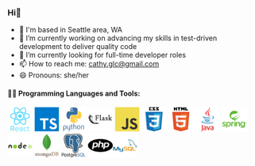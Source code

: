 ### Hi👋

- 🌲 I'm based in Seattle area, WA
- 🔭 I’m currently working on advancing my skills in test-driven development to deliver quality code
- 🌱 I’m currently looking for full-time developer roles
- 📫 How to reach me: cathy.glc@gmail.com
- 😄 Pronouns: she/her


#### 👩‍💻 Programming Languages and Tools:
<img src="https://github.com/devicons/devicon/blob/master/icons/react/react-original-wordmark.svg" alt="react Logo" width="50" height="50" > <img src="https://github.com/devicons/devicon/blob/master/icons/typescript/typescript-original.svg" alt="ts" width="50" height="50"> <img src="https://github.com/devicons/devicon/blob/master/icons/python/python-original-wordmark.svg" alt="python Logo" width="50" height="50" > <img src="https://github.com/devicons/devicon/blob/master/icons/flask/flask-original-wordmark.svg" alt="flask Logo" width="50" height="50" > <img src="https://github.com/devicons/devicon/blob/master/icons/javascript/javascript-original.svg" alt="javascript Logo" width="50" height="50" > <img src="https://github.com/devicons/devicon/blob/master/icons/css3/css3-original-wordmark.svg" alt="css3 Logo" width="50" height="50" > <img src="https://github.com/devicons/devicon/blob/master/icons/html5/html5-original-wordmark.svg" alt="html5 Logo" width="50" height="50" > <img src="https://github.com/devicons/devicon/blob/master/icons/java/java-original-wordmark.svg" alt="java Logo" width="50" height="50" > <img src="https://github.com/devicons/devicon/blob/master/icons/spring/spring-original-wordmark.svg" alt="spring Logo" width="50" height="50" > <img src="https://github.com/devicons/devicon/blob/master/icons/nodejs/nodejs-original-wordmark.svg" alt="node Logo" width="50" height="50" > <img src="https://github.com/devicons/devicon/blob/master/icons/mongodb/mongodb-original-wordmark.svg" alt="mongo Logo" width="50" height="50" > <img src="https://github.com/devicons/devicon/blob/master/icons/postgresql/postgresql-original-wordmark.svg" alt="postgresql Logo" width="50" height="50" >
<img src="https://github.com/devicons/devicon/blob/master/icons/php/php-plain.svg" alt="php Logo" width="50" height="50" ><img src="https://github.com/devicons/devicon/blob/master/icons/mysql/mysql-original-wordmark.svg" alt="postgresql Logo" width="50" height="50" > 


